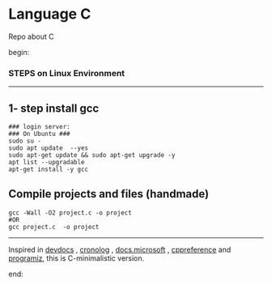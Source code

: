 # Language C

Repo about C 

begin:

### STEPS on Linux Environment 


---



## 1- step install gcc
	### login server: 
	### On Ubuntu ### 
	sudo su - 
	sudo apt update  --yes
	sudo apt-get update && sudo apt-get upgrade -y
	apt list --upgradable
    apt-get install -y gcc






## Compile projects and files (handmade)
	gcc -Wall -O2 project.c -o project
	#OR
	gcc project.c  -o project    	





---
Inspired in [devdocs](https://devdocs.io/c/) , [cronolog](http://cronolog.org/) , [docs.microsoft](https://docs.microsoft.com/en-us/cpp/c-language/?view=msvc-170) , [cppreference](https://en.cppreference.com/w/c/language) and [programiz](https://www.programiz.com/c-programming), this is C-minimalistic version.




end: